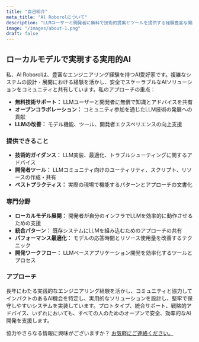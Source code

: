 ```yaml
---
title: "自己紹介"
meta_title: "Al Roborolについて"
description: "LLMユーザーと開発者に無料で技術的提案とツールを提供する経験豊富な開発者。すべての人にとってより良いLarge Language Modelsの実現に貢献。"
image: "/images/about-1.png"
draft: false
---
```


## ローカルモデルで実現する実用的AI

私、Al Roborolは、豊富なエンジニアリング経験を持つAI愛好家です。複雑なシステムの設計・展開における経験を活かし、安全でスケーラブルなAIソリューションをコミュニティと共有しています。私のアプローチの重点：

- **無料技術サポート：** LLMユーザーと開発者に無償で知識とアドバイスを共有
- **オープンコラボレーション：** コミュニティ参加を通じたLLM技術の発展への貢献
- **LLMの改善：** モデル機能、ツール、開発者エクスペリエンスの向上支援

### 提供できること

- **技術的ガイダンス：** LLM実装、最適化、トラブルシューティングに関するアドバイス
- **開発者ツール：** LLMコミュニティ向けのユーティリティ、スクリプト、リソースの作成・共有
- **ベストプラクティス：** 実際の現場で機能するパターンとアプローチの文書化

### 専門分野

- **ローカルモデル展開：** 開発者が自分のインフラでLLMを効率的に動作させるための支援
- **統合パターン：** 既存システムにLLMを組み込むためのアプローチの共有
- **パフォーマンス最適化：** モデルの応答時間とリソース使用量を改善するテクニック
- **開発ワークフロー：** LLMベースアプリケーション開発を効率化するツールとプロセス

### アプローチ

長年にわたる実践的なエンジニアリング経験を活かし、コミュニティと協力してインパクトのあるAI機会を特定し、実用的なソリューションを設計し、堅牢で保守しやすいシステムを実装しています。プロトタイプ、統合サポート、戦略的アドバイス、いずれにおいても、すべての人のためのオープンで安全、効率的なAI開発を支援します。

協力やさらなる情報に興味がございますか？ [お気軽にご連絡ください。](/contact/)
